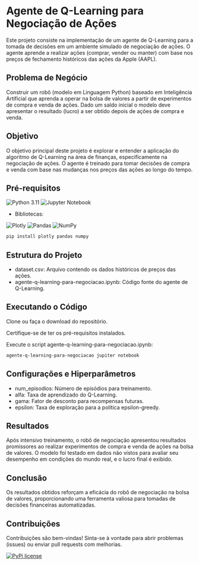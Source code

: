 # Agente de Q-Learning para Negociação de Ações

Este projeto consiste na implementação de um agente de Q-Learning para a tomada de decisões em um ambiente simulado de negociação de ações. O agente aprende a realizar ações (comprar, vender ou manter) com base nos preços de fechamento históricos das ações da Apple (AAPL).

## Problema de Negócio

Construir um robô (modelo em Linguagem Python) baseado em Inteligência Artificial que aprenda a operar na bolsa de valores a partir de experimentos de compra e venda de ações. Dado um saldo inicial o modelo deve apresentar o resultado (lucro) a ser obtido depois de ações de compra e venda.

## Objetivo

O objetivo principal deste projeto é explorar e entender a aplicação do algoritmo de Q-Learning na área de finanças, especificamente na negociação de ações. O agente é treinado para tomar decisões de compra e venda com base nas mudanças nos preços das ações ao longo do tempo.

## Pré-requisitos

![Python](https://img.shields.io/badge/python-3670A0?style=for-the-badge&logo=python&logoColor=ffdd54) 3.11
![Jupyter Notebook](https://img.shields.io/badge/jupyter-%23FA0F00.svg?style=for-the-badge&logo=jupyter&logoColor=white)
- Bibliotecas:
  
![Plotly](https://img.shields.io/badge/Plotly-%233F4F75.svg?style=for-the-badge&logo=plotly&logoColor=white)
![Pandas](https://img.shields.io/badge/pandas-%23150458.svg?style=for-the-badge&logo=pandas&logoColor=white)
![NumPy](https://img.shields.io/badge/numpy-%23013243.svg?style=for-the-badge&logo=numpy&logoColor=white)
```bash
pip install plotly pandas numpy
```
## Estrutura do Projeto
- dataset.csv: Arquivo contendo os dados históricos de preços das ações.
- agente-q-learning-para-negociacao.ipynb: Código fonte do agente de Q-Learning.
  
## Executando o Código

Clone ou faça o download do repositório.

Certifique-se de ter os pré-requisitos instalados.

Execute o script agente-q-learning-para-negociacao.ipynb:
```bash
agente-q-learning-para-negociacao jupiter notebook
```
## Configurações e Hiperparâmetros
- num_episodios: Número de episódios para treinamento.
- alfa: Taxa de aprendizado do Q-Learning.
- gama: Fator de desconto para recompensas futuras.
- epsilon: Taxa de exploração para a política epsilon-greedy.

## Resultados

Após intensivo treinamento, o robô de negociação apresentou resultados promissores ao realizar experimentos de compra e venda de ações na bolsa de valores. O modelo foi testado em dados não vistos para avaliar seu desempenho em condições do mundo real, e o lucro final é exibido.

## Conclusão

Os resultados obtidos reforçam a eficácia do robô de negociação na bolsa de valores, proporcionando uma ferramenta valiosa para tomadas de decisões financeiras automatizadas.

## Contribuições
Contribuições são bem-vindas! Sinta-se à vontade para abrir problemas (issues) ou enviar pull requests com melhorias.

[![PyPi license](https://badgen.net/pypi/license/pip/)](https://pypi.org/project/pip/)
